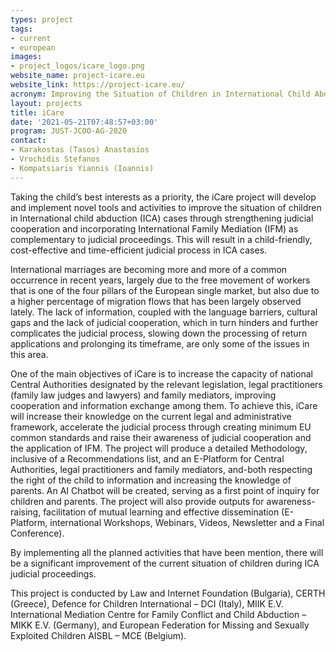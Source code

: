 ```yaml
---
types: project
tags:
- current
- european
images:
- project_logos/icare_logo.png
website_name: project-icare.eu
website_link: https://project-icare.eu/
acronym: Improving the Situation of Children in International Child Abduction cases through Judicial Cooperation and Family Mediation
layout: projects
title: iCare
date: '2021-05-21T07:48:57+03:00'
program: JUST-JCOO-AG-2020
contact:
- Karakostas (Tasos) Anastasios
- Vrochidis Stefanos
- Kompatsiaris Yiannis (Ioannis)
---
```

<p>
Taking the child’s best interests as a priority, the iCare project will develop and implement novel tools and activities to improve the situation of children in lnternational child abduction (ICA) cases through strengthening judicial cooperation and incorporating International Family Mediation (IFM) as complementary to judicial proceedings. This will result in a child-friendly, cost-effective and time-efficient judicial process in ICA cases.
</p>
<p>  
International marriages are becoming more and more of a common occurrence in recent years, largely due to the free movement of workers that is one of the four pillars of the European single market, but also due to a higher percentage of migration flows that has been largely observed lately. Thе lack of information, coupled with the language barriers, cultural gaps and the lack of judicial cooperation, which in turn hinders and further complicates the judicial process, slowing down the processing of return applications and prolonging its timeframe, are only some of the issues in this area.
</p>
<p>  
One of the main objectives of iCare is to increase the capacity of national Central Authorities designated by the relevant legislation, legal practitioners (family law judges and lawyers) and family mediators, improving cooperation and information exchange among them. To achieve this, iCare will increase their knowledge on the current legal and administrative framework, accelerate the judicial process through creating minimum EU common standards and raise their awareness of judicial cooperation and the application of IFM. The project will produce a detailed Methodology, inclusive of a Recommendations list, and an E-Platform for Central Authorities, legal practitioners and family mediators, and-both respecting the right of the child to information and increasing the knowledge of parents. An AI Chatbot will be created, serving as a first point of inquiry for children and parents. The project will also provide outputs for awareness-raising, facilitation of mutual learning and effective dissemination (E-Platform, international Workshops, Webinars, Videos, Newsletter and a Final Conference).
</p>
<p>  
By implementing all the planned activities that have been mention, there will be a significant improvement of the current situation of children during ICA judicial proceedings.
</p>
<p>  
This project is conducted by Law and Internet Foundation (Bulgaria), CERTH (Greece), Defence for Children International – DCI (Italy), MIIK E.V. International Mediation Centre for Family Conflict and Child Abduction – MIKK E.V. (Germany), and European Federation for Missing and Sexually Exploited Children AISBL – MCE (Belgium).
</p>
